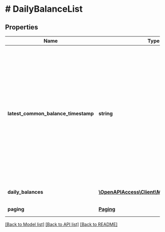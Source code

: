 # # DailyBalanceList

## Properties

Name | Type | Description | Notes
------------ | ------------- | ------------- | -------------
**latest_common_balance_timestamp** | **string** | The latestCommonBalanceTimestamp is the latest timestamp at which all regarded  accounts have been up to date. Only balances with their date being smaller than the latestCommonBalanceTimestamp are reliable. Example: A user has two accounts: A (last update today, so balance from today) and B (last update yesterday, so balance from yesterday). The service /accounts/dailyBalances will return a balance for yesterday and for today, with the info latestCommonBalanceTimestamp&#x3D;yesterday. Since account B might have received transactions this morning, today&#39;s balance might be wrong. So either make sure that all regarded accounts are up to date before calling this service, or use the results carefully in combination with the latestCommonBalanceTimestamp. The format is &#39;YYYY-MM-DD HH:MM:SS.SSS&#39; (german time). |
**daily_balances** | [**\OpenAPIAccess\Client\Model\DailyBalance[]**](DailyBalance.md) | &lt;strong&gt;Type:&lt;/strong&gt; DailyBalance&lt;br/&gt; List of daily balances for the requested period and account(s) |
**paging** | [**Paging**](Paging.md) | &lt;strong&gt;Type:&lt;/strong&gt; Paging&lt;br/&gt; Information for pagination |

[[Back to Model list]](../../README.md#models) [[Back to API list]](../../README.md#endpoints) [[Back to README]](../../README.md)
